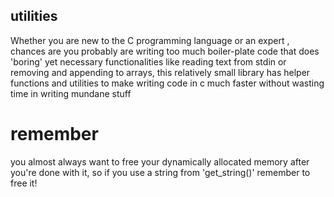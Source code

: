 ## utilities 
Whether you are new to the C programming language or an expert , chances are you probably are writing too much boiler-plate code that does 'boring' yet necessary functionalities like reading text from stdin or removing and appending to arrays, this relatively small library has helper functions and utilities to make writing code in c much faster without wasting time in writing mundane stuff

# remember
  you almost always want to free your dynamically allocated memory after you're done with it, so if you use a string from 'get_string()' remember to free it!
